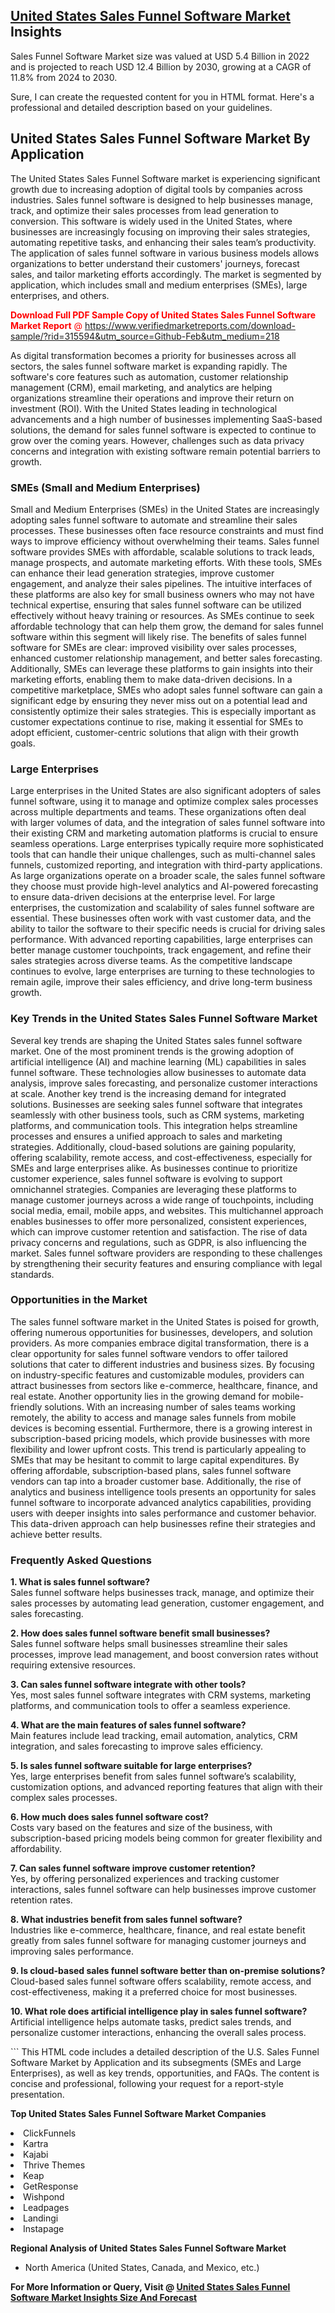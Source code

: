 <h2><a href="https://www.verifiedmarketreports.com/download-sample/?rid=315594&amp;utm_source=Github-Feb&amp;utm_medium=218" target="_blank">United States Sales Funnel Software Market</a> Insights</h2><p>Sales Funnel Software Market size was valued at USD 5.4 Billion in 2022 and is projected to reach USD 12.4 Billion by 2030, growing at a CAGR of 11.8% from 2024 to 2030.</p><p>Sure, I can create the requested content for you in HTML format. Here's a professional and detailed description based on your guidelines.  <h2>United States Sales Funnel Software Market By Application</h2> <p>The United States Sales Funnel Software market is experiencing significant growth due to increasing adoption of digital tools by companies across industries. Sales funnel software is designed to help businesses manage, track, and optimize their sales processes from lead generation to conversion. This software is widely used in the United States, where businesses are increasingly focusing on improving their sales strategies, automating repetitive tasks, and enhancing their sales team’s productivity. The application of sales funnel software in various business models allows organizations to better understand their customers' journeys, forecast sales, and tailor marketing efforts accordingly. The market is segmented by application, which includes small and medium enterprises (SMEs), large enterprises, and others. <p><span class=""><span style="color: #ff0000;"><strong>Download Full PDF Sample Copy of United States Sales Funnel Software Market Report</strong> @ </span><a href="https://www.verifiedmarketreports.com/download-sample/?rid=315594&amp;utm_source=Github-Feb&amp;utm_medium=218" target="_blank">https://www.verifiedmarketreports.com/download-sample/?rid=315594&amp;utm_source=Github-Feb&amp;utm_medium=218</a></span></p> As digital transformation becomes a priority for businesses across all sectors, the sales funnel software market is expanding rapidly. The software's core features such as automation, customer relationship management (CRM), email marketing, and analytics are helping organizations streamline their operations and improve their return on investment (ROI). With the United States leading in technological advancements and a high number of businesses implementing SaaS-based solutions, the demand for sales funnel software is expected to continue to grow over the coming years. However, challenges such as data privacy concerns and integration with existing software remain potential barriers to growth. <h3>SMEs (Small and Medium Enterprises)</h3> <p>Small and Medium Enterprises (SMEs) in the United States are increasingly adopting sales funnel software to automate and streamline their sales processes. These businesses often face resource constraints and must find ways to improve efficiency without overwhelming their teams. Sales funnel software provides SMEs with affordable, scalable solutions to track leads, manage prospects, and automate marketing efforts. With these tools, SMEs can enhance their lead generation strategies, improve customer engagement, and analyze their sales pipelines. The intuitive interfaces of these platforms are also key for small business owners who may not have technical expertise, ensuring that sales funnel software can be utilized effectively without heavy training or resources. As SMEs continue to seek affordable technology that can help them grow, the demand for sales funnel software within this segment will likely rise. The benefits of sales funnel software for SMEs are clear: improved visibility over sales processes, enhanced customer relationship management, and better sales forecasting. Additionally, SMEs can leverage these platforms to gain insights into their marketing efforts, enabling them to make data-driven decisions. In a competitive marketplace, SMEs who adopt sales funnel software can gain a significant edge by ensuring they never miss out on a potential lead and consistently optimize their sales strategies. This is especially important as customer expectations continue to rise, making it essential for SMEs to adopt efficient, customer-centric solutions that align with their growth goals. <h3>Large Enterprises</h3> <p>Large enterprises in the United States are also significant adopters of sales funnel software, using it to manage and optimize complex sales processes across multiple departments and teams. These organizations often deal with larger volumes of data, and the integration of sales funnel software into their existing CRM and marketing automation platforms is crucial to ensure seamless operations. Large enterprises typically require more sophisticated tools that can handle their unique challenges, such as multi-channel sales funnels, customized reporting, and integration with third-party applications. As large organizations operate on a broader scale, the sales funnel software they choose must provide high-level analytics and AI-powered forecasting to ensure data-driven decisions at the enterprise level. For large enterprises, the customization and scalability of sales funnel software are essential. These businesses often work with vast customer data, and the ability to tailor the software to their specific needs is crucial for driving sales performance. With advanced reporting capabilities, large enterprises can better manage customer touchpoints, track engagement, and refine their sales strategies across diverse teams. As the competitive landscape continues to evolve, large enterprises are turning to these technologies to remain agile, improve their sales efficiency, and drive long-term business growth. <h3>Key Trends in the United States Sales Funnel Software Market</h3> <p>Several key trends are shaping the United States sales funnel software market. One of the most prominent trends is the growing adoption of artificial intelligence (AI) and machine learning (ML) capabilities in sales funnel software. These technologies allow businesses to automate data analysis, improve sales forecasting, and personalize customer interactions at scale. Another key trend is the increasing demand for integrated solutions. Businesses are seeking sales funnel software that integrates seamlessly with other business tools, such as CRM systems, marketing platforms, and communication tools. This integration helps streamline processes and ensures a unified approach to sales and marketing strategies. Additionally, cloud-based solutions are gaining popularity, offering scalability, remote access, and cost-effectiveness, especially for SMEs and large enterprises alike. As businesses continue to prioritize customer experience, sales funnel software is evolving to support omnichannel strategies. Companies are leveraging these platforms to manage customer journeys across a wide range of touchpoints, including social media, email, mobile apps, and websites. This multichannel approach enables businesses to offer more personalized, consistent experiences, which can improve customer retention and satisfaction. The rise of data privacy concerns and regulations, such as GDPR, is also influencing the market. Sales funnel software providers are responding to these challenges by strengthening their security features and ensuring compliance with legal standards. <h3>Opportunities in the Market</h3> <p>The sales funnel software market in the United States is poised for growth, offering numerous opportunities for businesses, developers, and solution providers. As more companies embrace digital transformation, there is a clear opportunity for sales funnel software vendors to offer tailored solutions that cater to different industries and business sizes. By focusing on industry-specific features and customizable modules, providers can attract businesses from sectors like e-commerce, healthcare, finance, and real estate. Another opportunity lies in the growing demand for mobile-friendly solutions. With an increasing number of sales teams working remotely, the ability to access and manage sales funnels from mobile devices is becoming essential. Furthermore, there is a growing interest in subscription-based pricing models, which provide businesses with more flexibility and lower upfront costs. This trend is particularly appealing to SMEs that may be hesitant to commit to large capital expenditures. By offering affordable, subscription-based plans, sales funnel software vendors can tap into a broader customer base. Additionally, the rise of analytics and business intelligence tools presents an opportunity for sales funnel software to incorporate advanced analytics capabilities, providing users with deeper insights into sales performance and customer behavior. This data-driven approach can help businesses refine their strategies and achieve better results. <h3>Frequently Asked Questions</h3> <p><strong>1. What is sales funnel software?</strong><br>Sales funnel software helps businesses track, manage, and optimize their sales processes by automating lead generation, customer engagement, and sales forecasting.</p> <p><strong>2. How does sales funnel software benefit small businesses?</strong><br>Sales funnel software helps small businesses streamline their sales processes, improve lead management, and boost conversion rates without requiring extensive resources.</p> <p><strong>3. Can sales funnel software integrate with other tools?</strong><br>Yes, most sales funnel software integrates with CRM systems, marketing platforms, and communication tools to offer a seamless experience.</p> <p><strong>4. What are the main features of sales funnel software?</strong><br>Main features include lead tracking, email automation, analytics, CRM integration, and sales forecasting to improve sales efficiency.</p> <p><strong>5. Is sales funnel software suitable for large enterprises?</strong><br>Yes, large enterprises benefit from sales funnel software’s scalability, customization options, and advanced reporting features that align with their complex sales processes.</p> <p><strong>6. How much does sales funnel software cost?</strong><br>Costs vary based on the features and size of the business, with subscription-based pricing models being common for greater flexibility and affordability.</p> <p><strong>7. Can sales funnel software improve customer retention?</strong><br>Yes, by offering personalized experiences and tracking customer interactions, sales funnel software can help businesses improve customer retention rates.</p> <p><strong>8. What industries benefit from sales funnel software?</strong><br>Industries like e-commerce, healthcare, finance, and real estate benefit greatly from sales funnel software for managing customer journeys and improving sales performance.</p> <p><strong>9. Is cloud-based sales funnel software better than on-premise solutions?</strong><br>Cloud-based sales funnel software offers scalability, remote access, and cost-effectiveness, making it a preferred choice for most businesses.</p> <p><strong>10. What role does artificial intelligence play in sales funnel software?</strong><br>Artificial intelligence helps automate tasks, predict sales trends, and personalize customer interactions, enhancing the overall sales process.</p> ``` This HTML code includes a detailed description of the U.S. Sales Funnel Software Market by Application and its subsegments (SMEs and Large Enterprises), as well as key trends, opportunities, and FAQs. The content is concise and professional, following your request for a report-style presentation.</p><p><strong>Top United States Sales Funnel Software Market Companies</strong></p><div data-test-id=""><p><li>ClickFunnels</li><li> Kartra</li><li> Kajabi</li><li> Thrive Themes</li><li> Keap</li><li> GetResponse</li><li> Wishpond</li><li> Leadpages</li><li> Landingi</li><li> Instapage</li></p><div><strong>Regional Analysis of&nbsp;United States Sales Funnel Software Market</strong></div><ul><li dir="ltr"><p dir="ltr">North America&nbsp;(United States, Canada, and Mexico, etc.)</p></li></ul><p><strong>For More Information or Query, Visit @&nbsp;</strong><strong><a href="https://www.verifiedmarketreports.com/product/sales-funnel-software-market/?utm_source=Github-Feb&amp;utm_medium=218" target="_blank">United States Sales Funnel Software Market Insights Size And Forecast</a></strong></p></div>
